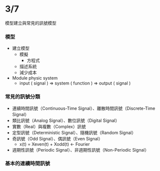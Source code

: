 # 3/7

模型建立與常見的訊號模型

### 模型

* 建立模型
  * 模擬
    * 方程式
  * 描述系統
  * 減少成本
* Module physic system
  * input \( signal \) =&gt; system \( function \) =&gt; output \( signal \)

### 常見的訊號分類

* 連續時間訊號（Continuous-Time Signal）、離散時間訊號（Discrete-Time Signal）
* 類比訊號（Analog Signal）、數位訊號（Digital Signal）
* 實數（Real）與複數（Complex）訊號
* 定型訊號（Deterministic Signal）、隨機訊號（Random Signal）
* 奇訊號（Odd Signal）、偶訊號（Even Signal）
  * x\(t\) = Xeven\(t\) + Xodd\(t\) &lt;- Fourier
* 週期性訊號（Periodic Signal）、非週期性訊號（Non-Periodic Signal）



### 基本的連續時間訊號





